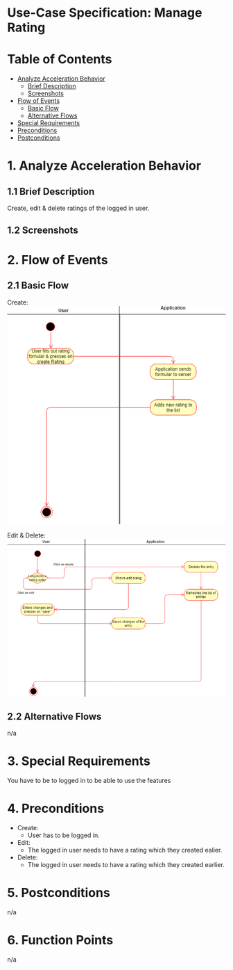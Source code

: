 # Use-Case Specification: Manage Rating

# Table of Contents
- [Analyze Acceleration Behavior](#1-analyze-acceleration-behavior)
    - [Brief Description](#11-brief-description)
    - [Screenshots](#12-screenshots)
- [Flow of Events](#2-flow-of-events)
    - [Basic Flow](#21-basic-flow)
    - [Alternative Flows](#22-alternative-flows)
- [Special Requirements](#3-special-requirements)
- [Preconditions](#4-preconditions)
- [Postconditions](#5-postconditions)

# 1. Analyze Acceleration Behavior

## 1.1 Brief Description

Create, edit & delete ratings of the logged in user.


## 1.2 Screenshots


# 2. Flow of Events
## 2.1 Basic Flow
Create:
<img src="ManageRating_create.png" />

Edit & Delete:
<img src="ManageRating_edit_delete.png" />

## 2.2 Alternative Flows

n/a

# 3. Special Requirements

You have to be to logged in to be able to use the features

# 4. Preconditions

* Create:
	* User has to be logged in.
* Edit:
	* The logged in user needs to have a rating which they created ealier.
* Delete:
	* The logged in user needs to have a rating which they created earlier.


# 5. Postconditions
n/a

# 6. Function Points
n/a
